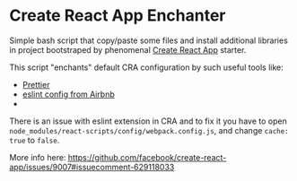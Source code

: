 # Create React App Enchanter
Simple bash script that copy/paste some files and install additional libraries in project bootstraped by phenomenal [Create React App](https://github.com/facebook/create-react-app) starter.

This script "enchants" default CRA configuration by such useful tools like:
* [Prettier](https://prettier.io/) 
* [eslint config from Airbnb](https://www.npmjs.com/package/eslint-config-airbnb) 
*

There is an issue with eslint extension in CRA and to fix it you have to open `node_modules/react-scripts/config/webpack.config.js`, and change `cache: true` to `false`. 

More info here: https://github.com/facebook/create-react-app/issues/9007#issuecomment-629118033
